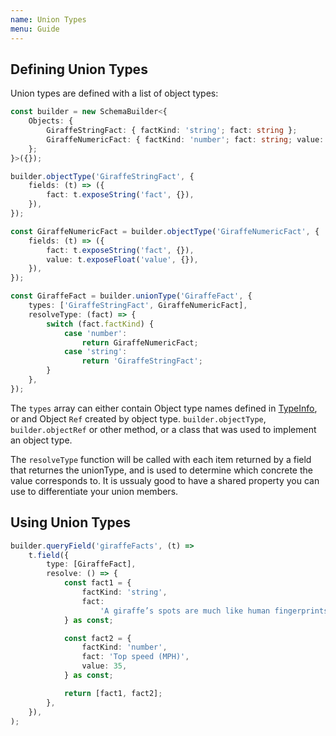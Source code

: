 ```yaml
---
name: Union Types
menu: Guide
---
```


## Defining Union Types

Union types are defined with a list of object types:

```typescript
const builder = new SchemaBuilder<{
    Objects: {
        GiraffeStringFact: { factKind: 'string'; fact: string };
        GiraffeNumericFact: { factKind: 'number'; fact: string; value: number };
    };
}>({});

builder.objectType('GiraffeStringFact', {
    fields: (t) => ({
        fact: t.exposeString('fact', {}),
    }),
});

const GiraffeNumericFact = builder.objectType('GiraffeNumericFact', {
    fields: (t) => ({
        fact: t.exposeString('fact', {}),
        value: t.exposeFloat('value', {}),
    }),
});

const GiraffeFact = builder.unionType('GiraffeFact', {
    types: ['GiraffeStringFact', GiraffeNumericFact],
    resolveType: (fact) => {
        switch (fact.factKind) {
            case 'number':
                return GiraffeNumericFact;
            case 'string':
                return 'GiraffeStringFact';
        }
    },
});
```

The `types` array can either contain Object type names defined in
[TypeInfo](/api-schema-builder#typeinfo), or and Object `Ref` created by object type.
`builder.objectType`, `builder.objectRef` or other method, or a class that was used to implement an
object type.

The `resolveType` function will be called with each item returned by a field that returnes the
unionType, and is used to determine which concrete the value corresponds to. It is ussualy good to
have a shared property you can use to differentiate your union members.

## Using Union Types

```typescript
builder.queryField('giraffeFacts', (t) =>
    t.field({
        type: [GiraffeFact],
        resolve: () => {
            const fact1 = {
                factKind: 'string',
                fact:
                    'A giraffe’s spots are much like human fingerprints. No two individual giraffes have exactly the same pattern',
            } as const;

            const fact2 = {
                factKind: 'number',
                fact: 'Top speed (MPH)',
                value: 35,
            } as const;

            return [fact1, fact2];
        },
    }),
);
```

